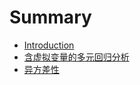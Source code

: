 # Summary

* [Introduction](README.md)
* [含虚拟变量的多元回归分析](含虚拟变量的多元回归分析/han-xu-ni-bian-liang-de-duo-yuan-hui-gui-fen-xi.md)
* [异方差性](异方差性/yi-fang-cha-xing.md)

